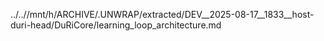 ../..//mnt/h/ARCHIVE/.UNWRAP/extracted/DEV__2025-08-17__1833__host-duri-head/DuRiCore/learning_loop_architecture.md